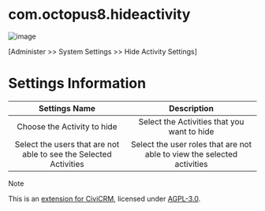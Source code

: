 # com.octopus8.hideactivity
![image](https://github.com/weihao-Tey/civicrm-hideactivity/assets/142696206/9f65d686-662d-4cea-8d0d-05c22db7f3f6)

[Administer >> System Settings >> Hide Activity Settings]

# Settings Information

 | Settings Name    | Description    |
 | :---: | :---: |
 | Choose the Activity to hide  | Select the Activities that you want to hide |
 | Select the users that are not able to see the Selected Activities  | Select the user roles that are not able to view the selected activities |
 
 
> [!NOTE]
> This is an [extension for CiviCRM](https://docs.civicrm.org/sysadmin/en/latest/customize/extensions/), licensed under [AGPL-3.0](LICENSE.txt).

